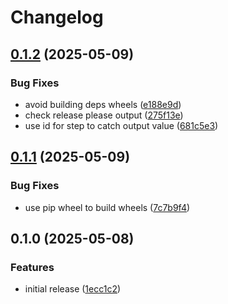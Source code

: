 # Changelog

## [0.1.2](https://github.com/equinor/rock-physics-open/compare/v0.1.1...v0.1.2) (2025-05-09)


### Bug Fixes

* avoid building deps wheels ([e188e9d](https://github.com/equinor/rock-physics-open/commit/e188e9d84d95bad08040dff5411b020c0af1426d))
* check release please output ([275f13e](https://github.com/equinor/rock-physics-open/commit/275f13e018af560d5459e8ac779825de517f0feb))
* use id for step to catch output value ([681c5e3](https://github.com/equinor/rock-physics-open/commit/681c5e3e36fd90dfc43c704a3298688ea6745e05))

## [0.1.1](https://github.com/equinor/rock-physics-open/compare/v0.1.0...v0.1.1) (2025-05-09)


### Bug Fixes

* use pip wheel to build wheels ([7c7b9f4](https://github.com/equinor/rock-physics-open/commit/7c7b9f405309ad8be3c76f91028260936d842b05))

## 0.1.0 (2025-05-08)


### Features

* initial release ([1ecc1c2](https://github.com/equinor/rock-physics-open/commit/1ecc1c2f0bff534bcdc007d4951865c4c37d5435))
